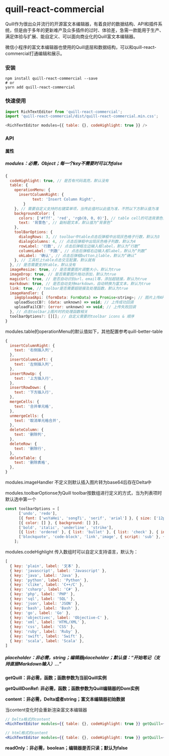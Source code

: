 # quill-react-commercial



Quill作为很出众并流行的开源富文本编辑器，有着良好的数据结构、API和插件系统，但是由于多年的更新难产及众多插件的过时、体验差，急需一款能用于生产、满足体验与扩展、能自定义、可以面向商业化的Quill富文本编辑器。

微信小程序的富文本编辑器也使用的Quill底层和数据结构，可以和quill-react-commercial打通编辑和展示。



### 安装

```shell
npm install quill-react-commercial --save
# or
yarn add quill-react-commercial
```

### 快速使用
```javascript
import RichTextEditor from 'quill-react-commercial';
import 'quill-react-commercial/dist/quill-react-commercial.min.css';

<RichTextEditor modules={{ table: {}, codeHighlight: true }} />
```



### API

#### 属性
##### modules：必需，Object；每一个key不需要时可以为false

```js
{
  codeHighlight: true, // 是否有代码高亮，默认没有
  table: {
    operationMenu: {
      insertColumnRight: {
    		text: 'Insert Column Right',
  		}
    }, // 需要自定义支持的右键菜单项，当传此值时以此值为准，不然以下方默认值为准
    backgroundColor: {
      colors: ['#fff', 'red', 'rgb(0, 0, 0)'], // table cell的可选背景色，默认为：['#fff', '#ECF3FC', '#999']
      text: '背景色', // 副标题文本，默认值为“背景色”
    },
    toolBarOptions: {
      dialogRows: 3, // toolbar中table点击后弹框中出现灰色格子行数，默认为3
      dialogColumns: 4, // 点击后弹框中出现灰色格子列数，默认为4
      rowLabel: '行数', // 点击后弹框左边输入框label，默认为“行数”
      columnLabel: '列数', // 点击后弹框右边输入框label，默认为“列数”
      okLabel: '确认', // 点击后弹框button上lable，默认为“确认”
    }, // 工具栏上table点击交互配置，默认就有
  }, // 是否需要支持table，默认没有
  imageResize: true, // 是否需要图片调整大小，默认为true
  imageDrop: true, // 是否需要图片拖动添加，默认为true
  magicUrl: true, // 是否自动识别url、email等，添加超链接，默认为true
  markdown: true, // 是否自动支持markdown，自动转换为富文本，默认为true
  link: true, // toolbar是否需要超链接及处理函数，默认为true
  imageHandler: {
    imgUploadApi: (formData: FormData) => Promise<string>; // 图片上传API，API返回的应该是结果为URL的Promise
    uploadSuccCB?: (data: unknown) => void; // 上传成功回调
    uploadFailCB?: (error: unknown) => void; // 上传失败回调
  }, // 点击toolbar上图片时的处理函数相关
  toolbarOptions?: [][]; // 自定义需要的toolbar icons & 顺序
}
```

modules.table的operationMenu的默认值如下，其他配置参考quill-better-table

```js
{
  insertColumnRight: {
    text: '右侧插入列',
  },
  insertColumnLeft: {
    text: '左侧插入列',
  },
  insertRowUp: {
    text: '上方插入行',
  },
  insertRowDown: {
    text: '下方插入行',
  },
  mergeCells: {
    text: '合并单元格',
  },
  unmergeCells: {
    text: '取消单元格合并',
  },
  deleteColumn: {
    text: '删除列',
  },
  deleteRow: {
    text: '删除行',
  },
  deleteTable: {
    text: '删除表格',
  },
}
```

modules.imageHandler 不定义则默认插入图片转为base64后存在Delta中



modules.toolbarOptionse为Quill toolbar按数组进行定义的方式，当为列表项时默认选中第一个

```javascript
const toolbarOptions = [
      ['undo', 'redo'],
      [{ font: ['wsYaHei', 'songTi', 'serif', 'arial'] }, { size: ['12px', '14px', '18px', '36px'] }],
      [{ color: [] }, { background: [] }],
      ['bold', 'italic', 'underline', 'strike'],
      [{ list: 'ordered' }, { list: 'bullet' }, { list: 'check' }, { indent: '-1' }, { indent: '+1' }, { align: [] }],
      ['blockquote', 'code-block', 'link','image', { script: 'sub' }, { script: 'super' }, 'table', 'clean'],
    ];
```

modules.codeHighlight 传入数组时可以自定义支持语言，默认为：

```javascript
[
  { key: 'plain', label: '文本' },
  { key: 'javascript', label: 'Javascript' },
  { key: 'java', label: 'Java' },
  { key: 'python', label: 'Python' },
  { key: 'clike', label: 'C++/C' },
  { key: 'csharp', label: 'C#' },
  { key: 'php', label: 'PHP' },
  { key: 'sql', label: 'SQL' },
  { key: 'json', label: 'JSON' },
  { key: 'bash', label: 'Bash' },
  { key: 'go', label: 'Go' },
  { key: 'objectivec', label: 'Objective-C' },
  { key: 'xml', label: 'HTML/XML' },
  { key: 'css', label: 'CSS' },
  { key: 'ruby', label: 'Ruby' },
  { key: 'swift', label: 'Swift' },
  { key: 'scala', label: 'Scala' },
]
```



##### placeholder：非必需，string；编辑器placeholder；默认值：“开始笔记（支持直接Markdown输入）...”



**getQuill：非必需，函数；函数参数为当前Quill实例**



**getQuillDonRef: 非必需，函数；函数参数为Quill编辑器的Dom实例**



**content：非必需，Delta或者string；富文本编辑器初始数据**

当content变化时会重新渲染富文本编辑器

```jsx
// Delta格式的content
<RichTextEditor modules={{ table: {}, codeHighlight: true }} getQuill={getQuill} content={JSON.parse("{\"ops\":[{\"insert\":\"Hello quill-react-commercial!\\n\"}]}")} />

// html格式的content
<RichTextEditor modules={{ table: {}, codeHighlight: true }} getQuill={getQuill} content={'<h1>Hello quill-react-commercial!</h1>'} />
```



**readOnly：非必需，boolean；编辑器是否只读；默认为false**




